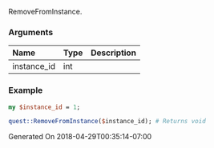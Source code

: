 RemoveFromInstance.
### Arguments
**Name**|**Type**|**Description**
:---|:---|:---
instance_id|int|

### Example

```perl
my $instance_id = 1;

quest::RemoveFromInstance($instance_id); # Returns void
```


Generated On 2018-04-29T00:35:14-07:00